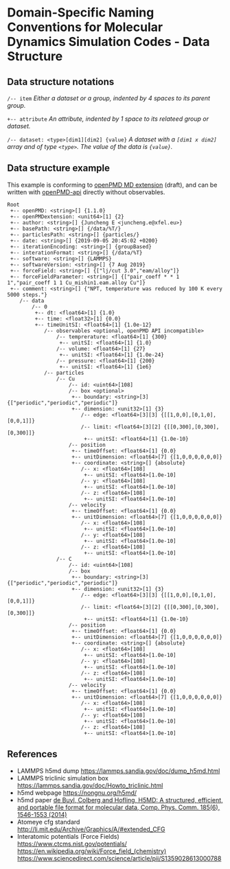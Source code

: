 # Domain-Specific Naming Conventions for Molecular Dynamics Simulation Codes - Data Structure

## Data structure notations

`/-- item` *Either a dataset or a group, indented by 4 spaces to its parent group.*

`+-- attribute` *An attribute, indented by 1 space to its relateed group or dataset.*

`/-- dataset: <type>[dim1][dim2] {value}` *A dataset with a `[dim1 x dim2]` array and of type `<type>`. The value of the data is `{value}`.*

## Data structure example 
This example is conforming to [openPMD MD extension](https://github.com/ejcjason/openPMD-standard/blob/EXT_MD/EXT_MD.md) (draft), and can be written with [openPMD-api](https://github.com/openPMD/openPMD-api) directly without observables.
```
Root
 +-- openPMD: <string>[] {1.1.0}
 +-- openPMDextension: <unit64>[1] {2}
 +-- author: <string>[] {Juncheng E <juncheng.e@xfel.eu>} 
 +-- basePath: <string>[] {/data/%T/}
 +-- particlesPath: <string>[] {particles/}
 +-- date: <string>[] {2019-09-05 20:45:02 +0200}
 +-- iterationEncoding: <string>[] {groupBased}
 +-- interationFormat: <string>[] {/data/%T}
 +-- software: <string>[] {LAMMPS}
 +-- softwareVersion: <string>[] {7 Aug 2019}
 +-- forceField: <string>[] {["lj/cut 3.0","eam/alloy"]}
 +-- forceFieldParameter: <string>[] {["pair_coeff * * 1 1","pair_coeff 1 1 Cu_mishin1.eam.alloy Cu"]}
 +-- comment: <string>[] {"NPT, temperature was reduced by 100 K every 5000 steps."}
    /-- data
        /-- 0
         +-- dt: <float64>[1] {1.0}
         +-- time: <float32>[1] {0.0}
         +-- timeUnitSI: <float64>[1] {1.0e-12}
            /-- observables <optional, openPMD API incompatible>
                /-- temprerature: <float64>[1] {300}
                 +-- unitSI: <float64>[1] {1.0} 
                /-- volume: <float64>[1] {27}
                 +-- unitSI: <float64>[1] {1.0e-24}
                /-- pressure: <float64>[1] {200}
                 +-- unitSI: <float64>[1] {1e6}
            /-- particles
                /-- Cu
                    /-- id: <uint64>[108]
                    /-- box <optional>
                     +-- boundary: <string>[3] {["periodic","periodic","periodic"]}
                     +-- dimension: <unit32>[1] {3}
                        /-- edge: <float64>[3][3] {[[1,0,0],[0,1,0],[0,0,1]]}
                        /-- limit: <float64>[3][2] {[[0,300],[0,300],[0,300]]}
                         +-- unitSI: <float64>[1] {1.0e-10}
                    /-- position
                     +-- timeOffset: <float64>[1] {0.0}
                     +-- unitDimension: <float64>[7] {[1,0,0,0,0,0,0]}
                     +-- coordinate: <string>[] {absolute}
                        /-- x: <float64>[108]
                         +-- unitSI: <float64>[1.0e-10]
                        /-- y: <float64>[108]
                         +-- unitSI: <float64>[1.0e-10]
                        /-- z: <float64>[108]
                         +-- unitSI: <float64>[1.0e-10]
                    /-- velocity
                     +-- timeOffset: <float64>[1] {0.0}
                     +-- unitDimension: <float64>[7] {[1,0,0,0,0,0,0]}
                        /-- x: <float64>[108]
                         +-- unitSI: <float64>[1.0e-10]
                        /-- y: <float64>[108]
                         +-- unitSI: <float64>[1.0e-10]
                        /-- z: <float64>[108]
                         +-- unitSI: <float64>[1.0e-10]
                /-- C
                    /-- id: <uint64>[108]
                    /-- box
                     +-- boundary: <string>[3] {["periodic","periodic","periodic"]}
                     +-- dimension: <unit32>[1] {3}
                        /-- edge: <float64>[3][3] {[[1,0,0],[0,1,0],[0,0,1]]}
                        /-- limit: <float64>[3][2] {[[0,300],[0,300],[0,300]]}
                         +-- unitSI: <float64>[1] {1.0e-10}
                    /-- position
                     +-- timeOffset: <float64>[1] {0.0}
                     +-- unitDimension: <float64>[7] {[1,0,0,0,0,0,0]}
                     +-- coordinate: <string>[] {absolute}
                        /-- x: <float64>[108]
                         +-- unitSI: <float64>[1.0e-10]
                        /-- y: <float64>[108]
                         +-- unitSI: <float64>[1.0e-10]
                        /-- z: <float64>[108]
                         +-- unitSI: <float64>[1.0e-10]
                    /-- velocity
                     +-- timeOffset: <float64>[1] {0.0}
                     +-- unitDimension: <float64>[7] {[1,0,0,0,0,0,0]}
                        /-- x: <float64>[108]
                         +-- unitSI: <float64>[1.0e-10]
                        /-- y: <float64>[108]
                         +-- unitSI: <float64>[1.0e-10]
                        /-- z: <float64>[108]
                         +-- unitSI: <float64>[1.0e-10]
```
## References
* LAMMPS h5md dump 
https://lammps.sandia.gov/doc/dump_h5md.html
* LAMMPS triclinic simulation box
https://lammps.sandia.gov/doc/Howto_triclinic.html
* h5md webpage
https://nongnu.org/h5md/
* h5md paper
[de Buyl, Colberg and Hofling, H5MD: A structured, efficient, and portable file format for molecular data, Comp. Phys. Comm. 185(6), 1546-1553 (2014)](https://www.sciencedirect.com/science/article/pii/S0010465514000447)
* Atomeye cfg standard 
http://li.mit.edu/Archive/Graphics/A/#extended_CFG
* Interatomic potentials (Force Fields)
https://www.ctcms.nist.gov/potentials/
https://en.wikipedia.org/wiki/Force_field_(chemistry)
https://www.sciencedirect.com/science/article/pii/S1359028613000788

